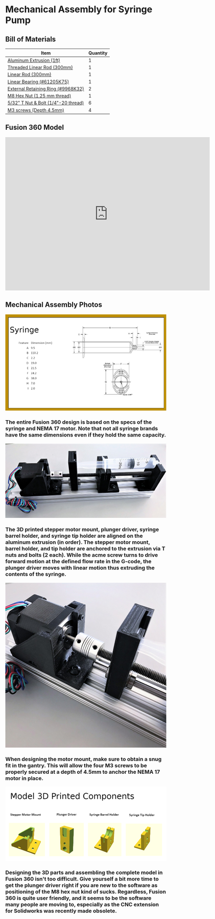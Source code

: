 # Mechanical Assembly for Syringe Pump

## Bill of Materials

Item         | Quantity
------------ | -------------
[Aluminum Extrusion (1ft)](https://www.mcmaster.com/47065T107/) | 1
[Threaded Linear Rod (300mm)](https://www.mcmaster.com/1078N32/) | 1
[Linear Rod (300mm)](https://www.mcmaster.com/6112K44/) | 1
[Linear Bearing (#61205K75)](https://www.mcmaster.com/61205K75/) | 1
[External Retaining Ring (#9968K32)](https://www.mcmaster.com/9968K32/) | 2
[M8 Hex Nut (1.25 mm thread)](https://www.mcmaster.com/90592A022/) | 1
[5/32" T Nut & Bolt (1/4"-20 thread)](https://www.mcmaster.com/47065T139/) | 6
[M3 screws (Depth 4.5mm)](https://www.mcmaster.com/screws/socket-head-screws/alloy-steel-socket-head-screws-8/) | 4


## Fusion 360 Model

<iframe src="https://vanderbilt428.autodesk360.com/shares/public/SH56a43QTfd62c1cd968fc7ec97f3bc74a30?mode=embed" width="640" height="480" allowfullscreen="true" webkitallowfullscreen="true" mozallowfullscreen="true"  frameborder="0"></iframe>

## Mechanical Assembly Photos

![Mechanical Assembly of Syringe Pump](/syringe_specs.png)

### The entire Fusion 360 design is based on the specs of the syringe and NEMA 17 motor. Note that not all syringe brands have the same dimensions even if they hold the same capacity. 

![Mechanical Assembly of Syringe Pump](/Mech_Assembly_Pics/mech_assembly.jpg)

### The 3D printed stepper motor mount, plunger driver, syringe barrel holder, and syringe tip holder are aligned on the aluminum extrusion (in order). The stepper motor mount, barrel holder, and tip holder are anchored to the extrusion via T nuts and bolts (2 each). While the acme screw turns to drive forward motion at the defined flow rate in the G-code, the plunger driver moves with linear motion thus extruding the contents of the syringe. 



![Mechanical Assembly of Syringe Pump](/Mech_Assembly_Pics/mech_assembly_2.jpg)

### When designing the motor mount, make sure to obtain a snug fit in the gantry. This will allow the four M3 screws to be properly secured at a depth of 4.5mm to anchor the NEMA 17 motor in place. 



![Model 3D Components](/Mech_Assembly_Pics/mech_assembly_3.jpg)

### Designing the 3D parts and assembling the complete model in Fusion 360 isn't too difficult. Give yourself a bit more time to get the plunger driver right if you are new to the software as positioning of the M8 hex nut kind of sucks. Regardless, Fusion 360 is quite user friendly, and it seems to be the software many people are moving to, especially as the CNC extension for Solidworks was recently made obsolete. 
